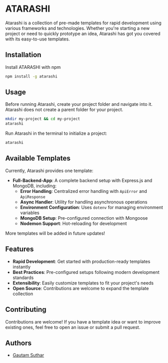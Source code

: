 # ATARASHI

Atarashi is a collection of pre-made templates for rapid development using various frameworks and technologies. Whether you're starting a new project or need to quickly prototype an idea, Atarashi has got you covered with its easy-to-use templates.

## Installation

Install ATARASHI with npm

```bash
npm install -g atarashi
```

## Usage

Before running Atarashi, create your project folder and navigate into it. Atarashi does not create a parent folder for your project.

```bash
mkdir my-project && cd my-project
atarashi
```

Run Atarashi in the terminal to initialize a project:

```bash
atarashi
```

## Available Templates

Currently, Atarashi provides one template:

-   **Full-Backend-App**: A complete backend setup with Express.js and MongoDB, including:
    -   **Error Handling**: Centralized error handling with `ApiError` and `ApiResponse`
    -   **Async Handler**: Utility for handling asynchronous operations
    -   **Environment Configuration**: Uses `dotenv` for managing environment variables
    -   **MongoDB Setup**: Pre-configured connection with Mongoose
    -   **Nodemon Support**: Hot-reloading for development

More templates will be added in future updates!

## Features

-   **Rapid Development**: Get started with production-ready templates instantly
-   **Best Practices**: Pre-configured setups following modern development standards
-   **Extensibility**: Easily customize templates to fit your project's needs
-   **Open Source**: Contributions are welcome to expand the template collection

## Contributing

Contributions are welcome! If you have a template idea or want to improve existing ones, feel free to open an issue or submit a pull request.

## Authors

-   [Gautam Suthar](https://www.github.com/iamgautamsuthar)
